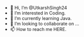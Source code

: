 - 👋 Hi, I’m @UtkarshSingh24
- 👀 I’m interested in Coding.
- 🌱 I’m currently learning Java.
- 💞️ I’m looking to collaborate on ...
- 📫 How to reach me HERE.

<!---
UtkarshSingh24/UtkarshSingh24 is a ✨ special ✨ repository because its `README.md` (this file) appears on your GitHub profile.
You can click the Preview link to take a look at your changes.
--->
